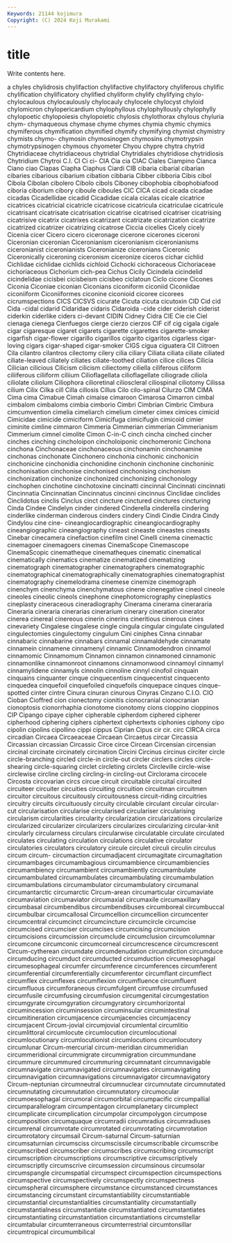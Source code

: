 ```yaml
---
Keywords: 21144 kojimura
Copyright: (C) 2024 Koji Murakami
---
```


# title

Write contents here.



a
chyles chylidrosis chylifaction chylifactive chylifactory chyliferous chylific chylification chylificatory chylified
chyliform chylify chylifying chylo- chylocaulous chylocaulously chylocauly chylocele chylocyst chyloid
chylomicron chylopericardium chylophyllous chylophyllously chylophylly chylopoetic chylopoiesis chylopoietic chylosis chylothorax
chylous chyluria chym- chymaqueous chymase chyme chymes chymia chymic chymics
chymiferous chymification chymified chymify chymifying chymist chymistry chymists chymo- chymosin
chymosinogen chymosins chymotrypsin chymotrypsinogen chymous chyometer Chyou chypre chytra chytrid
Chytridiaceae chytridiaceous chytridial Chytridiales chytridiose chytridiosis Chytridium Chytroi C.I. CI
Ci ci- CIA Cia cia CIAC Ciales Ciampino Cianca Ciano
ciao Ciapas Ciapha Ciaphus Ciardi CIB cibaria cibarial cibarian cibaries
cibarious cibarium cibation cibbaria Cibber cibboria Cibis cibol Cibola Cibolan
cibolero Cibolo cibols Ciboney cibophobia cibophobiafood ciboria ciborium cibory ciboule
ciboules CIC CICA cicad cicada cicadae cicadas Cicadellidae cicadid Cicadidae
cicala cicalas cicale cicatrice cicatrices cicatricial cicatricle cicatricose cicatricula cicatriculae
cicatricule cicatrisant cicatrisate cicatrisation cicatrise cicatrised cicatriser cicatrising cicatrisive cicatrix
cicatrixes cicatrizant cicatrizate cicatrization cicatrize cicatrized cicatrizer cicatrizing cicatrose Ciccia
cicelies Cicely cicely Cicenia cicer Cicero cicero ciceronage cicerone cicerones
ciceroni Ciceronian ciceronian Ciceronianism ciceronianism ciceronianisms ciceronianist ciceronianists Ciceronianize ciceronians
Ciceronic Ciceronically ciceroning ciceronism ciceronize ciceros cichar cichlid Cichlidae cichlidae
cichlids cichloid Cichocki cichoraceous Cichoriaceae cichoriaceous Cichorium cich-pea Cichus Cicily
Cicindela cicindelid cicindelidae cicisbei cicisbeism cicisbeo ciclatoun Ciclo cicone Cicones
Ciconia Ciconiae ciconian Ciconians ciconiform ciconiid Ciconiidae ciconiiform Ciconiiformes ciconine
ciconioid cicoree cicorees cicrumspections CICS CICSVS cicurate Cicuta cicuta cicutoxin
CID Cid cid Cida -cidal cidarid Cidaridae cidaris Cidaroida -cide
cider ciderish ciderist ciderkin ciderlike ciders ci-devant CIDIN Cidney Cidra
CIE Cie cie Ciel cienaga cienega Cienfuegos cierge cierzo cierzos
CIF cif cig cigala cigale cigar cigaresque cigaret cigarets cigarette
cigarettes cigarette-smoker cigarfish cigar-flower cigarillo cigarillos cigarito cigaritos cigarless cigar-loving
cigars cigar-shaped cigar-smoker CIGS cigua ciguatera CII Ciitroen Cila cilantro
cilantros cilectomy cilery cilia ciliary Ciliata ciliata ciliate ciliated ciliate-leaved
ciliately ciliates ciliate-toothed ciliation cilice cilices Cilicia Cilician cilicious Cilicism
cilicism ciliectomy ciliella ciliferous ciliform ciliiferous ciliiform ciliium Cilioflagellata cilioflagellate
ciliograde ciliola ciliolate ciliolum Ciliophora cilioretinal cilioscleral ciliospinal ciliotomy Cilissa
cilium Cilix Cilka cill Cilla cillosis Cillus Cilo cilo-spinal Cilurzo
CIM CIMA Cima cima Cimabue Cimah cimaise cimaroon Cimarosa Cimarron
cimbal cimbalom cimbaloms cimbia cimborio Cimbri Cimbrian Cimbric Cimbura cimcumvention
cimelia cimeliarch cimelium cimeter cimex cimices cimicid Cimicidae cimicide cimiciform
Cimicifuga cimicifugin cimicoid cimier ciminite cimline cimmaron Cimmeria Cimmerian cimmerian
Cimmerianism Cimmerium cimnel cimolite Cimon C-in-C cinch cincha cinched cincher
cinches cinching cincholoipon cincholoiponic cinchomeronic Cinchona cinchona Cinchonaceae cinchonaceous cinchonamin
cinchonamine cinchonas cinchonate Cinchonero cinchonia cinchonic cinchonicin cinchonicine cinchonidia cinchonidine
cinchonin cinchonine cinchoninic cinchonisation cinchonise cinchonised cinchonising cinchonism cinchonization cinchonize
cinchonized cinchonizing cinchonology cinchophen cinchotine cinchotoxine cincinatti cincinnal Cincinnati cincinnati
Cincinnatia Cincinnatian Cincinnatus cincinni cincinnus Cinclidae cinclides Cinclidotus cinclis Cinclus
cinct cincture cinctured cinctures cincturing Cinda Cindee Cindelyn cinder cindered
Cinderella cinderella cindering cinderlike cinderman cinderous cinders cindery Cindi Cindie
Cindra Cindy Cindylou cine cine- cineangiocardiographic cineangiocardiography cineangiographic cineangiography cineast
cineaste cineastes cineasts Cinebar cinecamera cinefaction cinefilm cinel Cinelli cinema
cinemactic cinemagoer cinemagoers cinemas CinemaScope Cinemascope CinemaScopic cinematheque cinematheques cinematic
cinematical cinematically cinematics cinematize cinematized cinematizing cinematograph cinematographer cinematographers cinematographic
cinematographical cinematographically cinematographies cinematographist cinematography cinemelodrama cinemese cinemize cinemograph cinenchym
cinenchyma cinenchymatous cinene cinenegative cineol cineole cineoles cineolic cineols cinephone
cinephotomicrography cineplastics cineplasty cineraceous cineradiography Cinerama cinerama cinerararia Cineraria cineraria
cinerarias cinerarium cinerary cineration cinerator cinerea cinereal cinereous cinerin cinerins
cineritious cinerous cines cinevariety Cingalese cingalese cingle cingula cingular cingulate
cingulated cingulectomies cingulectomy cingulum Cini ciniphes Cinna cinnabar cinnabaric cinnabarine
cinnabars cinnamal cinnamaldehyde cinnamate cinnamein cinnamene cinnamenyl cinnamic Cinnamodendron cinnamol
cinnamomic Cinnamomum Cinnamon cinnamon cinnamoned cinnamonic cinnamonlike cinnamonroot cinnamons cinnamonwood
cinnamoyl cinnamyl cinnamylidene cinnamyls cinnolin cinnoline cinnyl cinofoil cinquain cinquains
cinquanter cinque cinquecentism cinquecentist cinquecento cinquedea cinquefoil cinquefoiled cinquefoils cinquepace
cinques cinque-spotted cinter cintre Cinura cinuran cinurous Cinyras Cinzano C.I.O.
CIO Cioban Cioffred cion cionectomy cionitis cionocranial cionocranian cionoptosis cionorrhaphia
cionotome cionotomy cions cioppino cioppinos CIP Cipango cipaye cipher cipherable
cipherdom ciphered cipherer cipherhood ciphering ciphers ciphertext ciphertexts ciphonies ciphony
cipo cipolin cipolins cipollino cippi cippus Ciprian Cipus cir cir.
circ CIRCA circa circadian Circaea Circaeaceae Circaean Circaetus circar Circassia
Circassian circassian Circassic Circe circe Circean Circensian circensian circinal circinate
circinately circination Circini Circinus circinus circiter circle circle-branching circled circle-in
circle-out circler circlers circles circle-shearing circle-squaring circlet circleting circlets Circleville
circle-wise circlewise circline circling circling-in circling-out Circlorama circocele Circosta circovarian
circs circue circuit circuitable circuital circuited circuiteer circuiter circuities circuiting
circuition circuitman circuitmen circuitor circuitous circuitously circuitousness circuit-riding circuitries circuitry
circuits circuituously circuity circulable circulant circular circular-cut circularisation circularise circularised
circulariser circularising circularism circularities circularity circularization circularizations circularize circularized circularizer
circularizers circularizes circularizing circular-knit circularly circularness circulars circularwise circulatable circulate
circulated circulates circulating circulation circulations circulative circulator circulatories circulators circulatory
circule circulet circuli circulin circulus circum circum- circumaction circumadjacent circumagitate
circumagitation circumambages circumambagious circumambience circumambiencies circumambiency circumambient circumambiently circumambulate circumambulated
circumambulates circumambulating circumambulation circumambulations circumambulator circumambulatory circumanal circumantarctic circumarctic Circum-arean
circumarticular circumaviate circumaviation circumaviator circumaxial circumaxile circumaxillary circumbasal circumbendibus circumbendibuses
circumboreal circumbuccal circumbulbar circumcallosal Circumcellion circumcellion circumcenter circumcentral circumcinct circumcincture
circumcircle circumcise circumcised circumciser circumcises circumcising circumcision circumcisions circumcission circumclude
circumclusion circumcolumnar circumcone circumconic circumcorneal circumcrescence circumcrescent Circum-cytherean circumdate circumdenudation
circumdiction circumduce circumducing circumduct circumducted circumduction circumesophagal circumesophageal circumfer circumference
circumferences circumferent circumferential circumferentially circumferentor circumflant circumflect circumflex circumflexes circumflexion
circumfluence circumfluent circumfluous circumforaneous circumfulgent circumfuse circumfused circumfusile circumfusing circumfusion
circumgenital circumgestation circumgyrate circumgyration circumgyratory circumhorizontal circumincession circuminsession circuminsular circumintestinal
circumitineration circumjacence circumjacencies circumjacency circumjacent Circum-jovial circumjovial circumlental circumlitio circumlittoral
circumlocute circumlocution circumlocutional circumlocutionary circumlocutionist circumlocutions circumlocutory circumlunar Circum-mercurial circum-meridian
circummeridian circummeridional circummigrate circummigration circummundane circummure circummured circummuring circumnatant circumnavigable
circumnavigate circumnavigated circumnavigates circumnavigating circumnavigation circumnavigations circumnavigator circumnavigatory Circum-neptunian circumneutral
circumnuclear circumnutate circumnutated circumnutating circumnutation circumnutatory circumocular circumoesophagal circumoral circumorbital
circumpacific circumpallial circumparallelogram circumpentagon circumplanetary circumplect circumplicate circumplication circumpolar circumpolygon
circumpose circumposition circumquaque circumradii circumradius circumradiuses circumrenal circumrotate circumrotated circumrotating
circumrotation circumrotatory circumsail Circum-saturnal Circum-saturnian circumsaturnian circumsciss circumscissile circumscribable circumscribe
circumscribed circumscriber circumscribes circumscribing circumscript circumscription circumscriptions circumscriptive circumscriptively circumscriptly
circumscrive circumsession circumsinous circumsolar circumspangle circumspatial circumspect circumspection circumspections circumspective
circumspectively circumspectly circumspectness circumspheral circumsphere circumstance circumstanced circumstances circumstancing circumstant
circumstantiability circumstantiable circumstantial circumstantialities circumstantiality circumstantially circumstantialness circumstantiate circumstantiated circumstantiates
circumstantiating circumstantiation circumstantiations circumstellar circumtabular circumterraneous circumterrestrial circumtonsillar circumtropical circumumbilical
